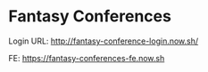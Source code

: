 # Fantasy Conferences

Login URL: http://fantasy-conference-login.now.sh/

FE: https://fantasy-conferences-fe.now.sh
